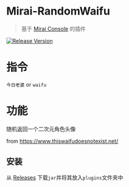 # Mirai-RandomWaifu

> 基于 [Mirai Console](https://github.com/mamoe/mirai-console) 的插件

[![Release Version](https://img.shields.io/badge/release-v0.1.0-green)](https://github.com/Echoosx/Mirai-RandomWaifu/releases)

# 指令
`今日老婆` or `waifu`
# 功能
随机返回一个二次元角色头像

from https://www.thiswaifudoesnotexist.net/

## 安装
从 [Releases](https://github.com/Echoosx/Mirai-RandomWaifu/releases) 下载`jar`并将其放入`plugins`文件夹中